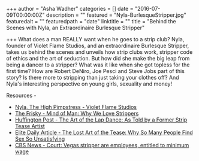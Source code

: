 +++
author = "Asha Wadher"
categories = []
date = "2016-07-09T00:00:00Z"
description = ""
featured = "Nyla-BurlesqueStripper.jpg"
featuredalt = ""
featuredpath = "date"
linktitle = ""
title = "Behind the Scenes with Nyla, an Extraordinaire Burlesque Stripper"

+++
<audio src="https://s3.amazonaws.com/twizted/static/assets/podcast/Ep23_Nyla_VioletFlameStudios_Burlesque_Stripper.mp3"></audio>
What does a man REALLY want when he goes to a strip club? Nyla, founder of Violet Flame Studios, and an extraordinaire Burlesque Stripper, takes us behind the scenes and unveils how strip clubs work, stripper code of ethics and the art of seduction. But how did she make the big leap from being a dancer to a stripper? What was it like when she got topless for the first time? How are Robert DeNiro, Joe Pesci and Steve Jobs part of this story? Is there more to stripping than just taking your clothes off? And Nyla's interesting perspective on young girls, sexuality and money!




<p style="margin-bottom: 0em;">Resources -</p>

 - <a target="_blank" href="http://www.violetflamestudios.com/">Nyla, The High Pimpstress - Violet Flame Studios</a>
 - <a target="_blank" href="http://www.thefrisky.com/2008-12-03/mind-of-man-why-we-love-strippers/">The Frisky - Mind of Man: Why We Love Strippers</a>
 - <a target="_blank" href="http://www.huffingtonpost.com/sheila-hageman/the-art-of-the-lap-dance-_b_1861970.html">Huffington Post - The Art of the Lap Dance: As Told by a Former Strip Tease Artist</a>
 - <a target="_blank" href="http://elitedaily.com/dating/lost-art-tease-sex/1094455/">Elite Daily Article - The Lost Art of the Tease: Why So Many People Find Sex So Unsatisfying</a>
 - <a target="_blank" href="http://www.cbsnews.com/news/nevada-court-says-las-vegas-strip-club-dancers-are-employees/">CBS News - Court: Vegas stripper are employees, entitled to minimum wage</a>

